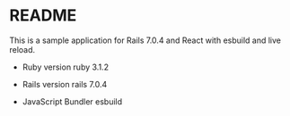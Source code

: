 # README

This is a sample application for Rails 7.0.4 and React with esbuild and live reload.

- Ruby version
  ruby 3.1.2

- Rails version
  rails 7.0.4

- JavaScript Bundler
  esbuild
